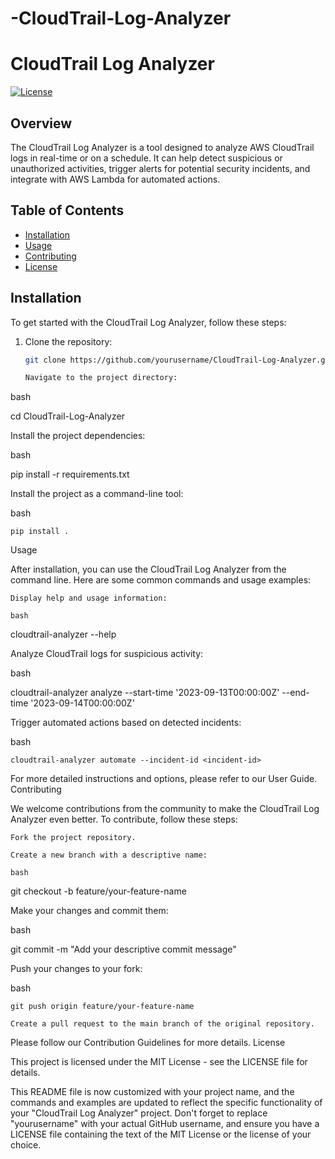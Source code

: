 # -CloudTrail-Log-Analyzer
# CloudTrail Log Analyzer

[![License](https://img.shields.io/badge/License-MIT-blue.svg)](LICENSE)

## Overview

The CloudTrail Log Analyzer is a tool designed to analyze AWS CloudTrail logs in real-time or on a schedule. It can help detect suspicious or unauthorized activities, trigger alerts for potential security incidents, and integrate with AWS Lambda for automated actions.

## Table of Contents

- [Installation](#installation)
- [Usage](#usage)
- [Contributing](#contributing)
- [License](#license)

## Installation

To get started with the CloudTrail Log Analyzer, follow these steps:

1. Clone the repository:

   ```bash
   git clone https://github.com/yourusername/CloudTrail-Log-Analyzer.git

   Navigate to the project directory:

bash

cd CloudTrail-Log-Analyzer

Install the project dependencies:

bash

pip install -r requirements.txt

Install the project as a command-line tool:

bash

    pip install .

Usage

After installation, you can use the CloudTrail Log Analyzer from the command line. Here are some common commands and usage examples:

    Display help and usage information:

    bash

cloudtrail-analyzer --help

Analyze CloudTrail logs for suspicious activity:

bash

cloudtrail-analyzer analyze --start-time '2023-09-13T00:00:00Z' --end-time '2023-09-14T00:00:00Z'

Trigger automated actions based on detected incidents:

bash

    cloudtrail-analyzer automate --incident-id <incident-id>

For more detailed instructions and options, please refer to our User Guide.
Contributing

We welcome contributions from the community to make the CloudTrail Log Analyzer even better. To contribute, follow these steps:

    Fork the project repository.

    Create a new branch with a descriptive name:

    bash

git checkout -b feature/your-feature-name

Make your changes and commit them:

bash

git commit -m "Add your descriptive commit message"

Push your changes to your fork:

bash

    git push origin feature/your-feature-name

    Create a pull request to the main branch of the original repository.

Please follow our Contribution Guidelines for more details.
License

This project is licensed under the MIT License - see the LICENSE file for details.

This README file is now customized with your project name, and the commands and examples are updated to reflect the specific functionality of your "CloudTrail Log Analyzer" project. Don't forget to replace "yourusername" with your actual GitHub username, and ensure you have a LICENSE file containing the text of the MIT License or the license of your choice.


